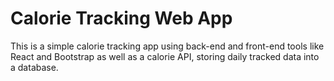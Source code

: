 # Calorie Tracking Web App
This is a simple calorie tracking app using back-end and front-end tools like React and Bootstrap as well as a calorie API, storing daily tracked data into a database.
